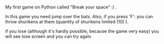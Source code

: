 My first game on Python called  "Break your space" :) . 

In this game you need jump over the bats. Also, if you press 'F': you can throw shurikens at them (quantity of shurikens limited (10) ). 

if you lose (although it's hardly possible, because the game very easy) you will see lose screen and you can try again
